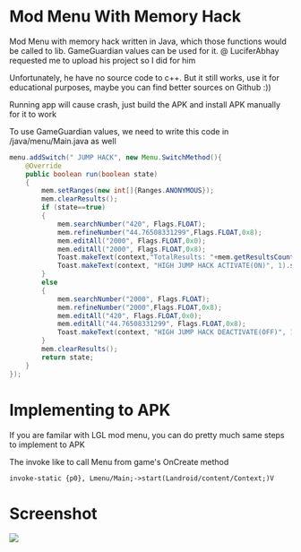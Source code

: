 # Mod Menu With Memory Hack

Mod Menu with memory hack written in Java, which those functions would be called to lib. GameGuardian values can be used for it. @ LuciferAbhay requested me to upload his project so I did for him

Unfortunately, he have no source code to c++. But it still works, use it for educational purposes, maybe you can find better sources on Github :))

Running app will cause crash, just build the APK and install APK manually for it to work

To use GameGuardian values, we need to write this code in /java/menu/Main.java as well

```java
menu.addSwitch(" JUMP HACK", new Menu.SwitchMethod(){
    @Override
    public boolean run(boolean state)
    {
        mem.setRanges(new int[]{Ranges.ANONYMOUS});
        mem.clearResults();
        if (state==true)
        {
            mem.searchNumber("420", Flags.FLOAT);
            mem.refineNumber("44.76508331299",Flags.FLOAT,0x8);
            mem.editAll("2000", Flags.FLOAT,0x0);
            mem.editAll("2000", Flags.FLOAT,0x8);
            Toast.makeText(context,"TotalResults: "+mem.getResultsCount(),1).show();
            Toast.makeText(context, "HIGH JUMP HACK ACTIVATE(ON)", 1).show();
        }
        else
        {
            mem.searchNumber("2000", Flags.FLOAT);
            mem.refineNumber("2000",Flags.FLOAT,0x8);
            mem.editAll("420", Flags.FLOAT,0x0);
            mem.editAll("44.76508331299", Flags.FLOAT,0x8);
            Toast.makeText(context, "HIGH JUMP HACK DEACTIVATE(OFF)", 1).show();
        }
        mem.clearResults();
        return state;
    }
});
```

# Implementing to APK

If you are familar with LGL mod menu, you can do pretty much same steps to implement to APK

The invoke like to call Menu from game's OnCreate method

`invoke-static {p0}, Lmenu/Main;->start(Landroid/content/Context;)V`

# Screenshot

![](https://i.imgur.com/KgcXU9j.png)
